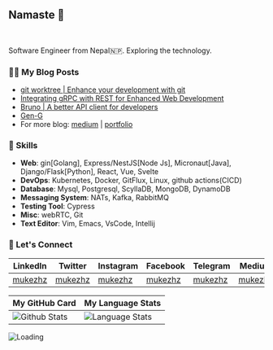 
## Namaste :pray:

<br/>

Software Engineer from Nepal🇳🇵. Exploring the technology.


### 👨‍💻 My Blog Posts

- [git worktree | Enhance your development with git](https://articles.wesionary.team/git-worktree-enhance-your-development-with-git-5434599d720d?source=rss-9b846a86b10c------2)
- [Integrating gRPC with REST for Enhanced Web Development](https://articles.wesionary.team/integrating-grpc-with-rest-for-enhanced-web-development-18a66fcebd9d?source=rss-9b846a86b10c------2)
- [Bruno | A better API client for developers](https://articles.wesionary.team/bruno-a-better-api-client-for-developers-38b8c7d1d0de?source=rss-9b846a86b10c------2)
- [Gen-G](https://articles.wesionary.team/gen-g-31c3ed7e1e4f?source=rss-9b846a86b10c------2)
- For more blog: [medium](https://mukezhz.medium.com) | [portfolio](https://mukesh.name.np/blog)

### 🥳 Skills

- **Web**: gin[Golang], Express/NestJS[Node Js], Micronaut[Java], Django/Flask[Python], React, Vue, Svelte 
- **DevOps**: Kubernetes, Docker, GitFlux, Linux, github actions(CICD)
- **Database**: Mysql, Postgresql, ScyllaDB, MongoDB, DynamoDB
- **Messaging System**: NATs, Kafka, RabbitMQ
- **Testing Tool**: Cypress
- **Misc**: webRTC, Git
- **Text Editor**: Vim, Emacs, VsCode, Intellij

### 🤝 Let's Connect

| LinkedIn | Twitter | Instagram | Facebook | Telegram | Medium |
| --- | --- | --- | --- | --- | --- |
| [mukezhz](https://linkedin.com/in/mukezhz) | [mukezhz](https://x.com/mukezhz) | [mukezhz](https://instagram.com/mukezhz) | [mukezhz](https://facebook.com/mukezhz) | [mukezhz](https://t.me/mukezhz) | [mukezhz](https://mukezhz.medium.com) |

| My GitHub Card | My Language Stats |
| --- | --- |
|<img alt="Github Stats" src="https://github-readme-stats.vercel.app/api?username=mukezhz&show_icons=true&include_all_commits=true&hide_rank=false&hide=contribs">|<img alt="Language Stats" src="https://github-readme-stats.vercel.app/api/top-langs/?username=mukezhz&layout=compact&langs_count=6&theme=graywhite&hide=jupyter%20notebook"/>|


<img align="left" src = "https://profile-counter.glitch.me/mukezhz/count.svg" alt ="Loading">
        
